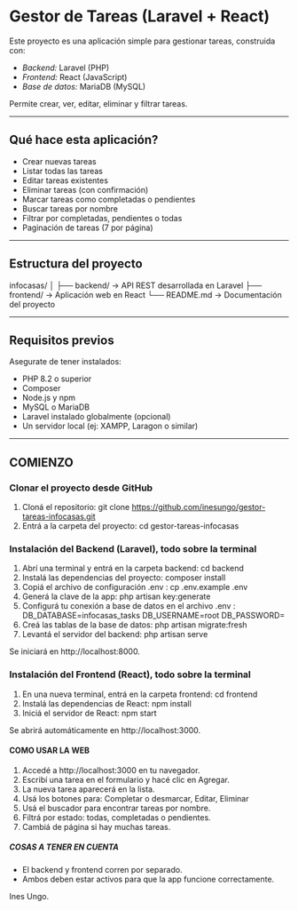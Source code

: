 # Gestor de Tareas (Laravel + React)

Este proyecto es una aplicación simple para gestionar tareas, construida con:

- *Backend:* Laravel (PHP)
- *Frontend:* React (JavaScript)
- *Base de datos:* MariaDB (MySQL)

Permite crear, ver, editar, eliminar y filtrar tareas.

---

## Qué hace esta aplicación?

- Crear nuevas tareas
- Listar todas las tareas
- Editar tareas existentes
- Eliminar tareas (con confirmación)
- Marcar tareas como completadas o pendientes
- Buscar tareas por nombre
- Filtrar por completadas, pendientes o todas
- Paginación de tareas (7 por página)

---

## Estructura del proyecto

infocasas/
│
├── backend/       → API REST desarrollada en Laravel
├── frontend/      → Aplicación web en React
└── README.md      → Documentación del proyecto

---

## Requisitos previos

Asegurate de tener instalados:

- PHP 8.2 o superior
- Composer
- Node.js y npm
- MySQL o MariaDB
- Laravel instalado globalmente (opcional)
- Un servidor local (ej: XAMPP, Laragon o similar)

---
## COMIENZO

### Clonar el proyecto desde GitHub
1. Cloná el repositorio: git clone https://github.com/inesungo/gestor-tareas-infocasas.git
2. Entrá a la carpeta del proyecto: cd gestor-tareas-infocasas

### Instalación del Backend (Laravel), todo sobre la terminal

1. Abrí una terminal y entrá en la carpeta backend: cd backend
2. Instalá las dependencias del proyecto: composer install
3. Copiá el archivo de configuración .env : cp .env.example .env
4. Generá la clave de la app: php artisan key:generate
5. Configurá tu conexión a base de datos en el archivo .env :
DB_DATABASE=infocasas_tasks
DB_USERNAME=root
DB_PASSWORD=
6. Creá las tablas de la base de datos: php artisan migrate:fresh
7. Levantá el servidor del backend: php artisan serve

Se iniciará en http://localhost:8000.

### Instalación del Frontend (React), todo sobre la terminal
1. En una nueva terminal, entrá en la carpeta frontend: cd frontend
2. Instalá las dependencias de React: npm install
3. Iniciá el servidor de React: npm start

Se abrirá automáticamente en http://localhost:3000.

#### COMO USAR LA WEB

1. Accedé a http://localhost:3000 en tu navegador.
2. Escribí una tarea en el formulario y hacé clic en Agregar.
3. La nueva tarea aparecerá en la lista.
4. Usá los botones para: Completar o desmarcar, Editar, Eliminar
5. Usá el buscador para encontrar tareas por nombre.
6. Filtrá por estado: todas, completadas o pendientes.
7. Cambiá de página si hay muchas tareas.


##### COSAS A TENER EN CUENTA
- El backend y frontend corren por separado.
- Ambos deben estar activos para que la app funcione correctamente.



Ines Ungo.
